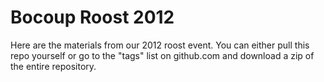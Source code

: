 # Bocoup Roost 2012

Here are the materials from our 2012 roost event. You can either pull this repo 
yourself or go to the "tags" list on github.com and download a zip of the entire
repository. 
